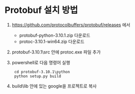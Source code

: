 # Protobuf 설치 방법

1. https://github.com/protocolbuffers/protobuf/releases 에서 
    - protobuf-python-3.10.1.zip 다운로드
    - protoc-3.10.1-win64.zip 다운로드

2. protobuf-3.10.1\src 안에 protoc.exe 파일 추가

3. powershell로 다음 명령어 실행
    
        cd protobuf-3.10.1\python
        python setup.py build

4. build\lib 안에 있는 google을 프로젝트로 복사